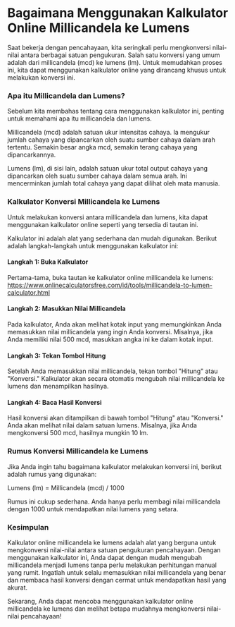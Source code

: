 Bagaimana Menggunakan Kalkulator Online Millicandela ke Lumens
==============================================================

Saat bekerja dengan pencahayaan, kita seringkali perlu mengkonversi nilai-nilai antara berbagai satuan pengukuran. Salah satu konversi yang umum adalah dari millicandela (mcd) ke lumens (lm). Untuk memudahkan proses ini, kita dapat menggunakan kalkulator online yang dirancang khusus untuk melakukan konversi ini.

### Apa itu Millicandela dan Lumens?

Sebelum kita membahas tentang cara menggunakan kalkulator ini, penting untuk memahami apa itu millicandela dan lumens.

Millicandela (mcd) adalah satuan ukur intensitas cahaya. Ia mengukur jumlah cahaya yang dipancarkan oleh suatu sumber cahaya dalam arah tertentu. Semakin besar angka mcd, semakin terang cahaya yang dipancarkannya.

Lumens (lm), di sisi lain, adalah satuan ukur total output cahaya yang dipancarkan oleh suatu sumber cahaya dalam semua arah. Ini mencerminkan jumlah total cahaya yang dapat dilihat oleh mata manusia.

### Kalkulator Konversi Millicandela ke Lumens

Untuk melakukan konversi antara millicandela dan lumens, kita dapat menggunakan kalkulator online seperti yang tersedia di tautan ini.

Kalkulator ini adalah alat yang sederhana dan mudah digunakan. Berikut adalah langkah-langkah untuk menggunakan kalkulator ini:

#### Langkah 1: Buka Kalkulator

Pertama-tama, buka tautan ke kalkulator online millicandela ke lumens: <https://www.onlinecalculatorsfree.com/id/tools/millicandela-to-lumen-calculator.html>

#### Langkah 2: Masukkan Nilai Millicandela

Pada kalkulator, Anda akan melihat kotak input yang memungkinkan Anda memasukkan nilai millicandela yang ingin Anda konversi. Misalnya, jika Anda memiliki nilai 500 mcd, masukkan angka ini ke dalam kotak input.

#### Langkah 3: Tekan Tombol Hitung

Setelah Anda memasukkan nilai millicandela, tekan tombol "Hitung" atau "Konversi." Kalkulator akan secara otomatis mengubah nilai millicandela ke lumens dan menampilkan hasilnya.

#### Langkah 4: Baca Hasil Konversi

Hasil konversi akan ditampilkan di bawah tombol "Hitung" atau "Konversi." Anda akan melihat nilai dalam satuan lumens. Misalnya, jika Anda mengkonversi 500 mcd, hasilnya mungkin 10 lm.

### Rumus Konversi Millicandela ke Lumens

Jika Anda ingin tahu bagaimana kalkulator melakukan konversi ini, berikut adalah rumus yang digunakan:

Lumens (lm) = Millicandela (mcd) / 1000

Rumus ini cukup sederhana. Anda hanya perlu membagi nilai millicandela dengan 1000 untuk mendapatkan nilai lumens yang setara.

### Kesimpulan

Kalkulator online millicandela ke lumens adalah alat yang berguna untuk mengkonversi nilai-nilai antara satuan pengukuran pencahayaan. Dengan menggunakan kalkulator ini, Anda dapat dengan mudah mengubah millicandela menjadi lumens tanpa perlu melakukan perhitungan manual yang rumit. Ingatlah untuk selalu memasukkan nilai millicandela yang benar dan membaca hasil konversi dengan cermat untuk mendapatkan hasil yang akurat.

Sekarang, Anda dapat mencoba menggunakan kalkulator online millicandela ke lumens dan melihat betapa mudahnya mengkonversi nilai-nilai pencahayaan!